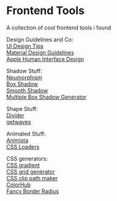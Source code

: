 # Frontend Tools

A collection of cool frontend tools i found

Design Guidelines and Co: \
[UI Design Tips](https://www.uidesign.tips/ui-tips) \
[Material Design Guidelines](https://m2.material.io/design/guidelines-overview) \
[Apple Human Interface Design](https://developer.apple.com/design/human-interface-guidelines/guidelines/overview/)

Shadow Stuff: \
[Neumorphism](https://neumorphism.io/#e0e0e0) \
[Box Shadow](https://www.cssmatic.com/box-shadow) \
[Smooth Shadow](https://shadows.brumm.af/) \
[Multiple Box Shadow Generator](https://htmlcssfreebies.com/box-shadow-generator-multiple/)

Shape Stuff:\
[Divider](https://www.shapedivider.app)\
[getwaves](https://getwaves.io/)

Animated Stuff: \
[Animista](https://animista.net/)\
[CSS Loaders](https://cssloaders.github.io/)

CSS generators: \
[CSS gradient](https://cssgradient.io/) \
[CSS grid generator](https://cssgrid-generator.netlify.app/) \
[CSS clip path maker](https://bennettfeely.com/clippy/) \
[ColorHub](https://colorhub.vercel.app/) \
[Fancy Border Radius](https://9elements.github.io/fancy-border-radius/)
